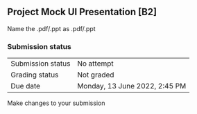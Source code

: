 <h2>Project Mock UI Presentation [B2]</h2>Name the .pdf/.ppt as <group_id>.pdf/.ppt<br />

<h3>Submission status</h3><table>
<tbody><tr>
<td>Submission status</td>
<td>No attempt</td>
</tr>
<tr>
<td>Grading status</td>
<td>Not graded</td>
</tr>
<tr>
<td>Due date</td>
<td>Monday, 13 June 2022, 2:45 PM</td>
</tr>

</tbody>
</table>



Make changes to your submission



